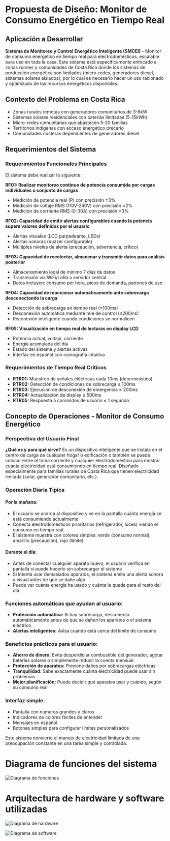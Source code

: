 # Propuesta de Diseño: Monitor de Consumo Energético en Tiempo Real

## Aplicación a Desarrollar

**Sistema de Monitoreo y Control Energético Inteligente (SMCEI)** - Monitor de consumo energético en tiempo real para electrodomésticos, escalable para uso en toda la casa. Este sistema está específicamente enfocado a zonas rurales y comunidades de Costa Rica donde los sistemas de producción energética son limitados (micro-redes, generadores diesel, sistemas solares aislados), por lo cual es necesario hacer un uso racionado y optimizado de los recursos energéticos disponibles.

## Contexto del Problema en Costa Rica

- Zonas rurales remotas con generadores comunitarios de 3-8kW
- Sistemas solares residenciales con baterías limitadas (5-15kWh)
- Micro-redes comunitarias que abastecen 5-20 familias
- Territorios indígenas con acceso energético precario
- Comunidades costeras dependientes de generadores diesel

## Requerimientos del Sistema

### Requerimientos Funcionales Principales

El sistema debe realizar lo siguiente:

**RF01: Realizar monitoreo continuo de potencia consumida por cargas individuales o conjunto de cargas**
- Medición de potencia real (P) con precisión ±3%
- Medición de voltaje RMS (110V-240V) con precisión ±2%
- Medición de corriente RMS (0-30A) con precisión ±3%

**RF02: Capacidad de emitir alertas configurables cuando la potencia supere valores definidos por el usuario**
- Alertas visuales (LCD parpadeante, LEDs)
- Alertas sonoras (buzzer configurable)
- Múltiples niveles de alerta (precaución, advertencia, crítico)

**RF03: Capacidad de recolectar, almacenar y transmitir datos para análisis posterior**
- Almacenamiento local de mínimo 7 días de datos
- Transmisión vía WiFi/LoRa a servidor central
- Datos incluyen: consumo por hora, picos de demanda, patrones de uso

**RF04: Capacidad de reaccionar automáticamente ante sobrecarga desconectando la carga**
- Detección de sobrecarga en tiempo real (≤100ms)
- Desconexión automática mediante relé de control (≤200ms)
- Reconexión inteligente cuando condiciones se normalicen

**RF05: Visualización en tiempo real de lecturas en display LCD**
- Potencia actual, voltaje, corriente
- Energía acumulada del día
- Estado del sistema y alertas activas
- Interfaz en español con iconografía intuitiva

### Requerimientos de Tiempo Real Críticos

- **RTR01:** Muestreo de señales eléctricas cada 10ms (determinístico)
- **RTR02:** Detección de condiciones de sobrecarga ≤ 100ms
- **RTR03:** Ejecución de desconexión de emergencia ≤ 200ms
- **RTR04:** Actualización de display ≤ 500ms
- **RTR05:** Respuesta a comandos de usuario ≤ 1 segundo

## Concepto de Operaciones - Monitor de Consumo Energético

### Perspectiva del Usuario Final

**¿Qué es y para qué sirve?**
Es un dispositivo inteligente que se instala en el centro de carga de cualquier hogar o edificación o también se puede colocar entre el toma corriente y cualquier electrodoméstico para mostrar cuánta electricidad está consumiendo en tiempo real. Diseñado especialmente para familias rurales de Costa Rica que tienen electricidad limitada (solar, generador comunitario, etc.).

### Operación Diaria Típica

#### Por la mañana:
- El usuario se acerca al dispositivo y ve en la pantalla cuánta energía se está consumiendo actualmente
- Conecta electrodomésticos prioritarios (refrigerador, luces) viendo el consumo en tiempo real
- El sistema muestra con colores simples: verde (consumo normal), amarillo (precaución), rojo (límite)

#### Durante el día:
- Antes de conectar cualquier aparato nuevo, el usuario verifica en pantalla si puede hacerlo sin sobrecargar el sistema
- Si intenta usar demasiados aparatos, el sistema emite una alerta sonora y visual antes de que se dañe algo
- Puede ver cuánta energía ha usado y cuánta le queda para el resto del día

### Funciones automáticas que ayudan al usuario:
- **Protección automática:** Si hay sobrecarga, desconecta automáticamente antes de que se dañen los aparatos o el sistema eléctrico
- **Alertas inteligentes:** Avisa cuando está cerca del límite de consumo

### Beneficios prácticos para el usuario:
- **Ahorro de dinero:** Evita desperdiciar combustible del generador, agotar baterías solares o simplemente reducir la cuenta mensual
- **Protección de aparatos:** Previene daños por sobrecargas eléctricas
- **Tranquilidad:** Sabe exactamente cuánta electricidad puede usar sin problemas
- **Mejor planificación:** Puede decidir qué aparatos usar y cuándo, según su consumo real

### Interfaz simple:
- Pantalla con números grandes y claros
- Indicadores de colores fáciles de entender
- Mensajes en español
- Botones simples para configurar límites personalizados

Este sistema convierte el manejo de electricidad limitada de una preocupación constante en una tarea simple y controlada.

# Diagrama de funciones del sistema
 ![Diagrama de funciones](./diagramas/functional_diagram_smcei.mermaid)

 # Arquitectura de hardware y software utilizadas

 ![Diagrama de hardware](./diagramas/hardware_architecture_esp32.mermaid)

 ![Diagrama de software](./diagramas/software_architecture_esp32.mermaid)